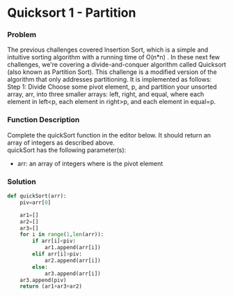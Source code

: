 # Quicksort 1 - Partition

### Problem

The previous challenges covered Insertion Sort, which is a simple and intuitive sorting algorithm with a running time of O(n*n) . In these next few challenges, we're covering a divide-and-conquer algorithm called Quicksort (also known as Partition Sort). This challenge is a modified version of the algorithm that only addresses partitioning. It is implemented as follows:
<br>
Step 1: Divide
Choose some pivot element, p, and partition your unsorted array, arr, into three smaller arrays: left, right, and equal, where each element in left<p, each element in right>p, and each element in equal=p.

### Function Description

Complete the quickSort function in the editor below. It should return an array of integers as described above.
<br>
quickSort has the following parameter(s):
* arr: an array of integers where  is the pivot element

### Solution

```python
def quickSort(arr):
    piv=arr[0]

    ar1=[]
    ar2=[]
    ar3=[]
    for i in range(1,len(arr)):
        if arr[i]<piv:
            ar1.append(arr[i])
        elif arr[i]>piv:
            ar2.append(arr[i])
        else:
            ar3.append(arr[i])
    ar3.append(piv)
    return (ar1+ar3+ar2)
```
